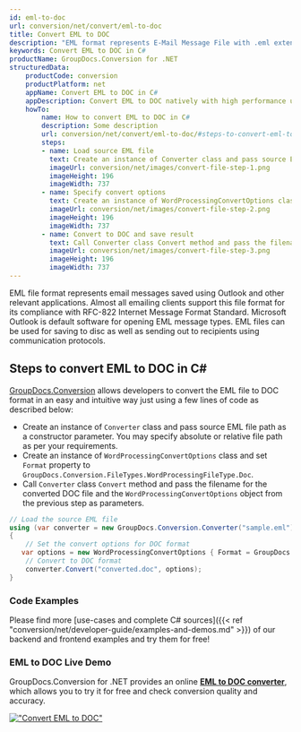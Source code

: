 ```yaml
---
id: eml-to-doc
url: conversion/net/convert/eml-to-doc
title: Convert EML to DOC
description: "EML format represents E-Mail Message File with .eml extension. Learn how to convert EML to DOC file programmatically in C# language using GroupDocs.Conversion for .NET library."
keywords: Convert EML to DOC in C#
productName: GroupDocs.Conversion for .NET
structuredData:
    productCode: conversion
    productPlatform: net
    appName: Convert EML to DOC in C#
    appDescription: Convert EML to DOC natively with high performance using C# language and server side GroupDocs.Conversion for .NET APIs, without the use of any software like Microsoft or Open Office.
    howTo:
        name: How to convert EML to DOC in C# 
        description: Some description
        url: conversion/net/convert/eml-to-doc/#steps-to-convert-eml-to-doc-in-c
        steps:
        - name: Load source EML file 
          text: Create an instance of Converter class and pass source EML file path as a constructor parameter. You may specify absolute or relative file path as per your requirements. 
          imageUrl: conversion/net/images/convert-file-step-1.png
          imageHeight: 196
          imageWidth: 737
        - name: Specify convert options 
          text: Create an instance of WordProcessingConvertOptions class.
          imageUrl: conversion/net/images/convert-file-step-2.png
          imageHeight: 196
          imageWidth: 737
        - name: Convert to DOC and save result 
          text: Call Converter class Convert method and pass the filename for the converted HTML file and the WordProcessingConvertOptions object from the previous step as parameters.
          imageUrl: conversion/net/images/convert-file-step-3.png
          imageHeight: 196
          imageWidth: 737
---
```


EML file format represents email messages saved using Outlook and other relevant applications. Almost all emailing clients support this file format for its compliance with RFC-822 Internet Message Format Standard. Microsoft Outlook is default software for opening EML message types. EML files can be used for saving to disc as well as sending out to recipients using communication protocols.

## Steps to convert EML to DOC in C#

[GroupDocs.Conversion](https://products.groupdocs.com/conversion/net) allows developers to convert the EML file to DOC format in an easy and intuitive way just using a few lines of code as described below:

* Create an instance of `Converter` class and pass source EML file path as a constructor parameter. You may specify absolute or relative file path as per your requirements. 
* Create an instance of `WordProcessingConvertOptions` class and set `Format` property to `GroupDocs.Conversion.FileTypes.WordProcessingFileType.Doc`.
* Call `Converter` class `Convert` method and pass the filename for the converted DOC file and the `WordProcessingConvertOptions` object from the previous step as parameters.

```csharp
// Load the source EML file
using (var converter = new GroupDocs.Conversion.Converter("sample.eml"))
{
    // Set the convert options for DOC format
   var options = new WordProcessingConvertOptions { Format = GroupDocs.Conversion.FileTypes.WordProcessingFileType.Doc };
    // Convert to DOC format
    converter.Convert("converted.doc", options);
}
```

### Code Examples

Please find more [use-cases and complete C# sources]({{< ref "conversion/net/developer-guide/examples-and-demos.md" >}}) of our backend and frontend examples and try them for free!

### EML to DOC Live Demo

GroupDocs.Conversion for .NET provides an online [**EML to DOC converter**](https://products.groupdocs.app/conversion/eml-to-doc), which allows you to try it for free and check conversion quality and accuracy.

[!["Convert EML to DOC"](conversion/net/images/convert-to-doc/convert-eml-to-doc.png)](https://products.groupdocs.app/conversion/eml-to-doc)